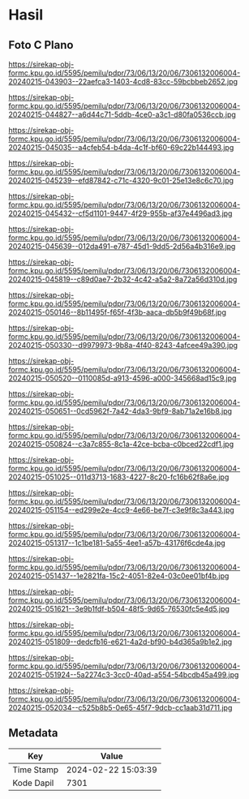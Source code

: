 # Hasil

## Foto C Plano

https://sirekap-obj-formc.kpu.go.id/5595/pemilu/pdpr/73/06/13/20/06/7306132006004-20240215-043903--22aefca3-1403-4cd8-83cc-59bcbbeb2652.jpg

https://sirekap-obj-formc.kpu.go.id/5595/pemilu/pdpr/73/06/13/20/06/7306132006004-20240215-044827--a6d44c71-5ddb-4ce0-a3c1-d80fa0536ccb.jpg

https://sirekap-obj-formc.kpu.go.id/5595/pemilu/pdpr/73/06/13/20/06/7306132006004-20240215-045035--a4cfeb54-b4da-4c1f-bf60-69c22b144493.jpg

https://sirekap-obj-formc.kpu.go.id/5595/pemilu/pdpr/73/06/13/20/06/7306132006004-20240215-045239--efd87842-c71c-4320-9c01-25e13e8c6c70.jpg

https://sirekap-obj-formc.kpu.go.id/5595/pemilu/pdpr/73/06/13/20/06/7306132006004-20240215-045432--cf5d1101-9447-4f29-955b-af37e4496ad3.jpg

https://sirekap-obj-formc.kpu.go.id/5595/pemilu/pdpr/73/06/13/20/06/7306132006004-20240215-045639--012da491-e787-45d1-9dd5-2d56a4b316e9.jpg

https://sirekap-obj-formc.kpu.go.id/5595/pemilu/pdpr/73/06/13/20/06/7306132006004-20240215-045819--c89d0ae7-2b32-4c42-a5a2-8a72a56d310d.jpg

https://sirekap-obj-formc.kpu.go.id/5595/pemilu/pdpr/73/06/13/20/06/7306132006004-20240215-050146--8b11495f-f65f-4f3b-aaca-db5b9f49b68f.jpg

https://sirekap-obj-formc.kpu.go.id/5595/pemilu/pdpr/73/06/13/20/06/7306132006004-20240215-050330--d9979973-9b8a-4f40-8243-4afcee49a390.jpg

https://sirekap-obj-formc.kpu.go.id/5595/pemilu/pdpr/73/06/13/20/06/7306132006004-20240215-050520--0110085d-a913-4596-a000-345668ad15c9.jpg

https://sirekap-obj-formc.kpu.go.id/5595/pemilu/pdpr/73/06/13/20/06/7306132006004-20240215-050651--0cd5962f-7a42-4da3-9bf9-8ab71a2e16b8.jpg

https://sirekap-obj-formc.kpu.go.id/5595/pemilu/pdpr/73/06/13/20/06/7306132006004-20240215-050824--c3a7c855-8c1a-42ce-bcba-c0bced22cdf1.jpg

https://sirekap-obj-formc.kpu.go.id/5595/pemilu/pdpr/73/06/13/20/06/7306132006004-20240215-051025--011d3713-1683-4227-8c20-fc16b62f8a6e.jpg

https://sirekap-obj-formc.kpu.go.id/5595/pemilu/pdpr/73/06/13/20/06/7306132006004-20240215-051154--ed299e2e-4cc9-4e66-be7f-c3e9f8c3a443.jpg

https://sirekap-obj-formc.kpu.go.id/5595/pemilu/pdpr/73/06/13/20/06/7306132006004-20240215-051317--1c1be181-5a55-4ee1-a57b-43176f6cde4a.jpg

https://sirekap-obj-formc.kpu.go.id/5595/pemilu/pdpr/73/06/13/20/06/7306132006004-20240215-051437--1e2821fa-15c2-4051-82e4-03c0ee01bf4b.jpg

https://sirekap-obj-formc.kpu.go.id/5595/pemilu/pdpr/73/06/13/20/06/7306132006004-20240215-051621--3e9b1fdf-b504-48f5-9d65-76530fc5e4d5.jpg

https://sirekap-obj-formc.kpu.go.id/5595/pemilu/pdpr/73/06/13/20/06/7306132006004-20240215-051809--dedcfb16-e621-4a2d-bf90-b4d365a9b1e2.jpg

https://sirekap-obj-formc.kpu.go.id/5595/pemilu/pdpr/73/06/13/20/06/7306132006004-20240215-051924--5a2274c3-3cc0-40ad-a554-54bcdb45a499.jpg

https://sirekap-obj-formc.kpu.go.id/5595/pemilu/pdpr/73/06/13/20/06/7306132006004-20240215-052034--c525b8b5-0e65-45f7-9dcb-cc1aab31d711.jpg


## Metadata

| Key        | Value               |
| ---------- | ------------------- |
| Time Stamp | 2024-02-22 15:03:39 |
| Kode Dapil | 7301                |



